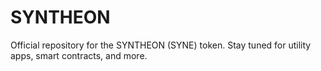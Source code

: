 # SYNTHEON
Official repository for the SYNTHEON (SYNE) token. Stay tuned for utility apps, smart contracts, and more.
